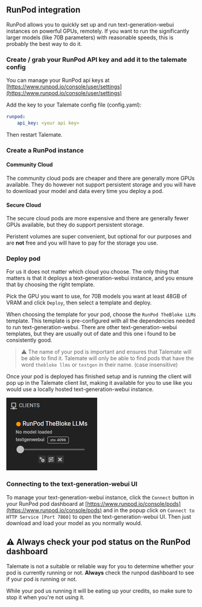 ## RunPod integration

RunPod allows you to quickly set up and run text-generation-webui instances on powerful GPUs, remotely. If you want to run the significantly larger models (like 70B parameters) with reasonable speeds, this is probably the best way to do it.

### Create / grab your RunPod API key and add it to the talemate config

You can manage your RunPod api keys at [https://www.runpod.io/console/user/settings](https://www.runpod.io/console/user/settings)

Add the key to your Talemate config file (config.yaml):

```yaml
runpod:
    api_key: <your api key>
```

Then restart Talemate.

### Create a RunPod instance

#### Community Cloud

The community cloud pods are cheaper and there are generally more GPUs available. They do however not support persistent storage and you will have to download your model and data every time you deploy a pod.

#### Secure Cloud

The secure cloud pods are more expensive and there are generally fewer GPUs available, but they do support persistent storage.

Peristent volumes are super convenient, but optional for our purposes and are **not** free and you will have to pay for the storage you use.

### Deploy pod

For us it does not matter which cloud you choose. The only thing that matters is that it deploys a text-generation-webui instance, and you ensure that by choosing the right template.

Pick the GPU you want to use, for 70B models you want at least 48GB of VRAM and click `Deploy`, then select a template and deploy.

When choosing the template for your pod, choose the `RunPod TheBloke LLMs` template. This template is pre-configured with all the dependencies needed to run text-generation-webui. There are other text-generation-webui templates, but they are usually out of date and this one i found to be consistently good.

> :warning: The name of your pod is important and ensures that Talemate will be able to find it. Talemate will only be able to find pods that have the word `thebloke llms` or `textgen` in their name. (case insensitive)

Once your pod is deployed has finished setup and is running the client will pop up in the Talemate client list, making it available for you to use like you would use a locally hosted text-generation-webui instance.

![RunPod client](img/runpod-docs-1.png)

### Connecting to the text-generation-webui UI

To manage your text-generation-webui instance, click the `Connect` button in your RunPod pod dashboard at [https://www.runpod.io/console/pods](https://www.runpod.io/console/pods) and in the popup click on `Connect to HTTP Service [Port 7860]` to open the text-generation-webui UI. Then just download and load your model as you normally would.

## :warning: Always check your pod status on the RunPod dashboard

Talemate is not a suitable or reliable way for you to determine whether your pod is currently running or not. **Always** check the runpod dashboard to see if your pod is running or not.

While your pod us running it will be eating up your credits, so make sure to stop it when you're not using it.
